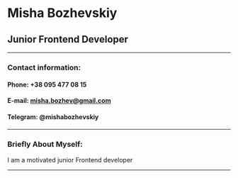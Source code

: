 # Misha Bozhevskiy  
## Junior Frontend Developer
**********************  
### **Contact information:**  
#### **Phone:** +38 095 477 08 15  
#### **E-mail:** misha.bozhev@gmail.com  
#### **Telegram:** @mishabozhevskiy  
####  
**********************  
### **Briefly About Myself:**  
I am a motivated junior Frontend developer  
**********************  
